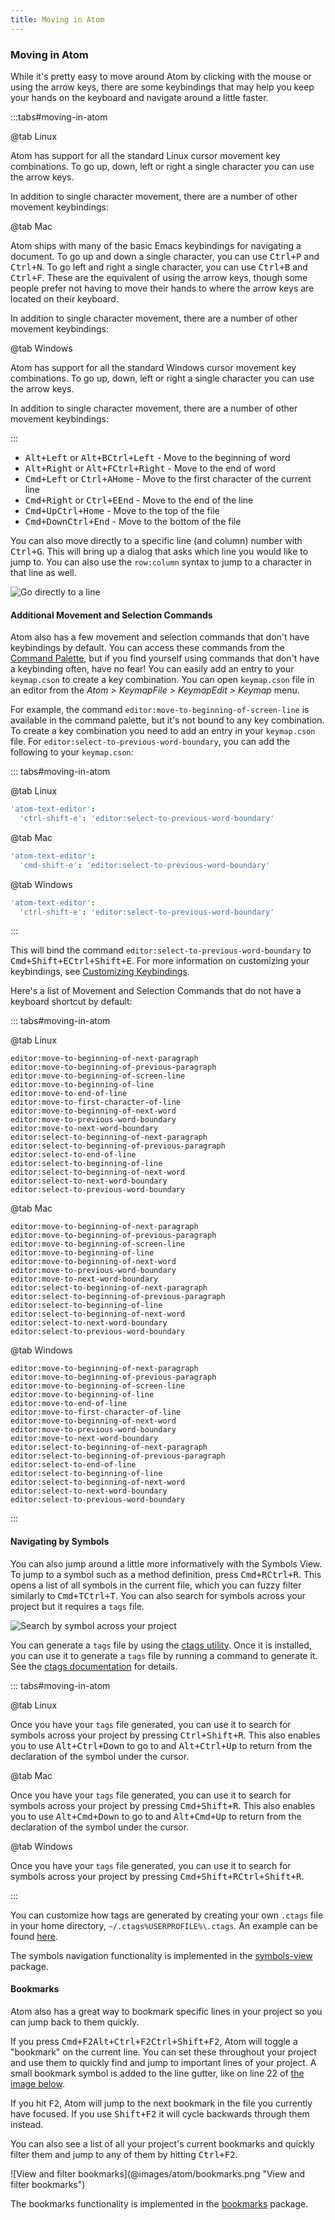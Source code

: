 ```yaml
---
title: Moving in Atom
---
```


### Moving in Atom

While it's pretty easy to move around Atom by clicking with the mouse or using the arrow keys, there are some keybindings that may help you keep your hands on the keyboard and navigate around a little faster.

:::tabs#moving-in-atom

@tab Linux

Atom has support for all the standard Linux cursor movement key combinations. To go up, down, left or right a single character you can use the arrow keys.

In addition to single character movement, there are a number of other movement keybindings:

@tab Mac

Atom ships with many of the basic Emacs keybindings for navigating a document. To go up and down a single character, you can use <kbd class="platform-mac">Ctrl+P</kbd> and <kbd class="platform-mac">Ctrl+N</kbd>. To go left and right a single character, you can use <kbd class="platform-mac">Ctrl+B</kbd> and <kbd class="platform-mac">Ctrl+F</kbd>. These are the equivalent of using the arrow keys, though some people prefer not having to move their hands to where the arrow keys are located on their keyboard.

In addition to single character movement, there are a number of other movement keybindings:

@tab Windows

Atom has support for all the standard Windows cursor movement key combinations. To go up, down, left or right a single character you can use the arrow keys.

In addition to single character movement, there are a number of other movement keybindings:

:::

- <span class="platform-mac"><kbd class="platform-mac">Alt+Left</kbd> or <kbd class="platform-mac">Alt+B</kbd></span><kbd class="platform-windows platform-linux">Ctrl+Left</kbd> - Move to the beginning of word
- <span class="platform-mac"><kbd class="platform-mac">Alt+Right</kbd> or <kbd class="platform-mac">Alt+F</kbd></span><kbd class="platform-windows platform-linux">Ctrl+Right</kbd> - Move to the end of word
- <span class="platform-mac"><kbd class="platform-mac">Cmd+Left</kbd> or <kbd class="platform-mac">Ctrl+A</kbd></span><kbd class="platform-windows platform-linux">Home</kbd> - Move to the first character of the current line
- <span class="platform-mac"><kbd class="platform-mac">Cmd+Right</kbd> or <kbd class="platform-mac">Ctrl+E</kbd></span><kbd class="platform-windows platform-linux">End</kbd> - Move to the end of the line
- <kbd class="platform-mac">Cmd+Up</kbd><kbd class="platform-windows platform-linux">Ctrl+Home</kbd> - Move to the top of the file
- <kbd class="platform-mac">Cmd+Down</kbd><kbd class="platform-windows platform-linux">Ctrl+End</kbd> - Move to the bottom of the file

You can also move directly to a specific line (and column) number with <kbd class="platform-all">Ctrl+G</kbd>. This will bring up a dialog that asks which line you would like to jump to. You can also use the `row:column` syntax to jump to a character in that line as well.

![Go directly to a line](@images/atom/goto.png "Go directly to a line")

#### Additional Movement and Selection Commands

Atom also has a few movement and selection commands that don't have keybindings by default. You can access these commands from the [Command Palette](/getting-started/sections/atom-basics/#command-palette), but if you find yourself using commands that don't have a keybinding often, have no fear! You can easily add an entry to your `keymap.cson` to create a key combination. You can open `keymap.cson` file in an editor from the <span class="platform-mac">_Atom > Keymap_</span><span class="platform-windows">_File > Keymap_</span><span class="platform-linux">_Edit > Keymap_</span> menu.

For example, the command `editor:move-to-beginning-of-screen-line` is available in the command palette, but it's not bound to any key combination. To create a key combination you need to add an entry in your `keymap.cson` file. For `editor:select-to-previous-word-boundary`, you can add the following to your `keymap.cson`:

::: tabs#moving-in-atom

@tab Linux

```coffee
'atom-text-editor':
  'ctrl-shift-e': 'editor:select-to-previous-word-boundary'
```

@tab Mac

```coffee
'atom-text-editor':
  'cmd-shift-e': 'editor:select-to-previous-word-boundary'
```

@tab Windows

```coffee
'atom-text-editor':
  'ctrl-shift-e': 'editor:select-to-previous-word-boundary'
```

:::

This will bind the command `editor:select-to-previous-word-boundary` to <kbd class="platform-mac">Cmd+Shift+E</kbd><kbd class="platform-windows platform-linux">Ctrl+Shift+E</kbd>. For more information on customizing your keybindings, see [Customizing Keybindings](/using-atom/sections/basic-customization/#customizing-keybindings).

Here's a list of Movement and Selection Commands that do not have a keyboard shortcut by default:

::: tabs#moving-in-atom

@tab Linux

```
editor:move-to-beginning-of-next-paragraph
editor:move-to-beginning-of-previous-paragraph
editor:move-to-beginning-of-screen-line
editor:move-to-beginning-of-line
editor:move-to-end-of-line
editor:move-to-first-character-of-line
editor:move-to-beginning-of-next-word
editor:move-to-previous-word-boundary
editor:move-to-next-word-boundary
editor:select-to-beginning-of-next-paragraph
editor:select-to-beginning-of-previous-paragraph
editor:select-to-end-of-line
editor:select-to-beginning-of-line
editor:select-to-beginning-of-next-word
editor:select-to-next-word-boundary
editor:select-to-previous-word-boundary
```

@tab Mac

```
editor:move-to-beginning-of-next-paragraph
editor:move-to-beginning-of-previous-paragraph
editor:move-to-beginning-of-screen-line
editor:move-to-beginning-of-line
editor:move-to-beginning-of-next-word
editor:move-to-previous-word-boundary
editor:move-to-next-word-boundary
editor:select-to-beginning-of-next-paragraph
editor:select-to-beginning-of-previous-paragraph
editor:select-to-beginning-of-line
editor:select-to-beginning-of-next-word
editor:select-to-next-word-boundary
editor:select-to-previous-word-boundary
```

@tab Windows

```
editor:move-to-beginning-of-next-paragraph
editor:move-to-beginning-of-previous-paragraph
editor:move-to-beginning-of-screen-line
editor:move-to-beginning-of-line
editor:move-to-end-of-line
editor:move-to-first-character-of-line
editor:move-to-beginning-of-next-word
editor:move-to-previous-word-boundary
editor:move-to-next-word-boundary
editor:select-to-beginning-of-next-paragraph
editor:select-to-beginning-of-previous-paragraph
editor:select-to-end-of-line
editor:select-to-beginning-of-line
editor:select-to-beginning-of-next-word
editor:select-to-next-word-boundary
editor:select-to-previous-word-boundary
```

:::

#### Navigating by Symbols

You can also jump around a little more informatively with the Symbols View. To jump to a symbol such as a method definition, press <kbd class="platform-mac">Cmd+R</kbd><kbd class="platform-windows platform-linux">Ctrl+R</kbd>. This opens a list of all symbols in the current file, which you can fuzzy filter similarly to <kbd class="platform-mac">Cmd+T</kbd><kbd class="platform-windows platform-linux">Ctrl+T</kbd>. You can also search for symbols across your project but it requires a `tags` file.

![Search by symbol across your project](@images/atom/symbol.png)

You can generate a `tags` file by using the [ctags utility](https://ctags.io/). Once it is installed, you can use it to generate a `tags` file by running a command to generate it. See the [ctags documentation](https://docs.ctags.io/en/latest/) for details.

::: tabs#moving-in-atom

@tab Linux

Once you have your `tags` file generated, you can use it to search for symbols across your project by pressing <kbd class="platform-windows platform-linux">Ctrl+Shift+R</kbd>. This also enables you to use <kbd class="platform-linux">Alt+Ctrl+Down</kbd> to go to and <kbd class="platform-linux">Alt+Ctrl+Up</kbd> to return from the declaration of the symbol under the cursor.

@tab Mac

Once you have your `tags` file generated, you can use it to search for symbols across your project by pressing <kbd class="platform-mac">Cmd+Shift+R</kbd>. This also enables you to use <kbd class="platform-mac">Alt+Cmd+Down</kbd> to go to and <kbd class="platform-mac">Alt+Cmd+Up</kbd> to return from the declaration of the symbol under the cursor.

@tab Windows

Once you have your `tags` file generated, you can use it to search for symbols across your project by pressing <kbd class="platform-mac">Cmd+Shift+R</kbd><kbd class="platform-windows platform-linux">Ctrl+Shift+R</kbd>.

:::

You can customize how tags are generated by creating your own `.ctags` file in your home directory, <span class="platform-mac platform-linux">`~/.ctags`</span><span class="platform-windows">`%USERPROFILE%\.ctags`</span>. An example can be found [here](https://github.com/atom/symbols-view/blob/master/lib/ctags-config).

The symbols navigation functionality is implemented in the [symbols-view](https://github.com/atom/symbols-view) package.

#### Bookmarks

Atom also has a great way to bookmark specific lines in your project so you can jump back to them quickly.

If you press <kbd class="platform-mac">Cmd+F2</kbd><kbd class="platform-windows">Alt+Ctrl+F2</kbd><kbd class="platform-linux">Ctrl+Shift+F2</kbd>, Atom will toggle a "bookmark" on the current line. You can set these throughout your project and use them to quickly find and jump to important lines of your project. A small bookmark symbol is added to the line gutter, like on line 22 of [the image below](#bookmarks-image).

If you hit <kbd class="platform-all">F2</kbd>, Atom will jump to the next bookmark in the file you currently have focused. If you use <kbd class="platform-all">Shift+F2</kbd> it will cycle backwards through them instead.

You can also see a list of all your project's current bookmarks and quickly filter them and jump to any of them by hitting <kbd class="platform-all">Ctrl+F2</kbd>.

<a name="bookmarks-image"/>
![View and filter bookmarks](@images/atom/bookmarks.png "View and filter bookmarks")

The bookmarks functionality is implemented in the [bookmarks](https://github.com/atom/bookmarks) package.
